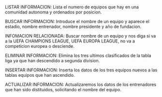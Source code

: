 LISTAR INFORMACION: Lista el numero de equipos que hay en una comunidad autonoma y ordenados por posicion.

BUSCAR INFORMACION: Introduce el nombre de un equipo y aparece el estadio, nombre entrenador, nombre presidente y año de fundacion.

INFOMACION RELACIONADA: Buscar nombre de un equipo y nos diga si va a la UEFA CHAMPIONS LEAGUE, UEFA EUROPA LEAGUE, no va a competicion europea o desciende.

ELIMINAR INFORMACION: Elimina los tres ultimos clasificados de la tabla liga ya que han descendido a segunda division. 

INSERTAR INFORMACION: Inserta los datos de los tres equipos nuevos a las tablas equipos que han ascendido.

ACTUALIZAR INFORMACION: Actualizaremos los datos de los entrenadores que han sido distituidos, solicitando el nombre del equipo.
